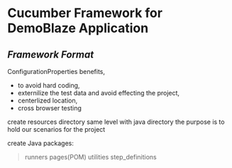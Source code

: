 

# Cucumber Framework for DemoBlaze Application
## _Framework Format_



ConfigurationProperties benefits,
- to avoid hard coding, 
- externilize the test data and avoid effecting the project, 
- centerlized location, 
- cross browser testing

create resources directory same level with java directory the purpose is to hold our scenarios for the project


create Java packages: 

> runners
> pages(POM)
> utilities
> step_definitions
